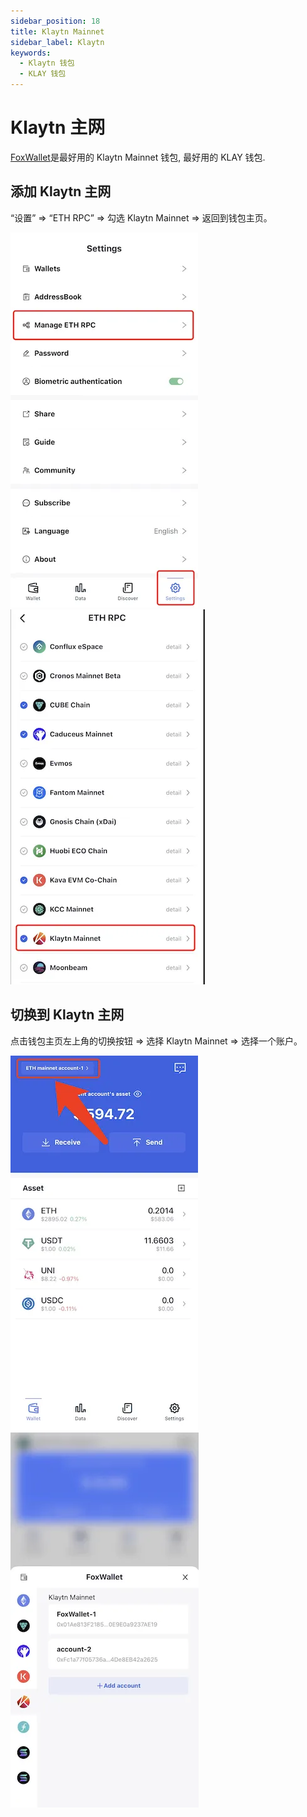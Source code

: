 ```yaml
---
sidebar_position: 18
title: Klaytn Mainnet
sidebar_label: Klaytn
keywords:
  - Klaytn 钱包
  - KLAY 钱包
---
```


# Klaytn 主网

[FoxWallet](https://foxwallet.com)是最好用的 Klaytn Mainnet 钱包, 最好用的 KLAY 钱包.

## 添加 Klaytn 主网

“设置” => “ETH RPC” => 勾选 Klaytn Mainnet => 返回到钱包主页。

![](../img/manage-eth-rpc.webp)![](../img/add-klay.webp)

## 切换到 Klaytn 主网

点击钱包主页左上角的切换按钮 => 选择 Klaytn Mainnet => 选择一个账户。

![](../img/switch-network.webp)![](../img/switch-klay.webp)